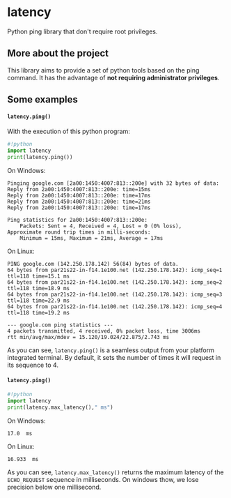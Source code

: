 # latency
Python ping library that don't require root privileges.
## More about the project
This library aims to provide a set of python tools based on the ping command.
It has the advantage of __not requiring administrator privileges__.
## Some examples
#### `latency.ping()`
With the execution of this python program:
```python
#!python
import latency
print(latency.ping())
```
On Windows:
```console 
Pinging google.com [2a00:1450:4007:813::200e] with 32 bytes of data:
Reply from 2a00:1450:4007:813::200e: time=15ms
Reply from 2a00:1450:4007:813::200e: time=17ms
Reply from 2a00:1450:4007:813::200e: time=21ms
Reply from 2a00:1450:4007:813::200e: time=17ms

Ping statistics for 2a00:1450:4007:813::200e:
    Packets: Sent = 4, Received = 4, Lost = 0 (0% loss),
Approximate round trip times in milli-seconds:
    Minimum = 15ms, Maximum = 21ms, Average = 17ms
```
On Linux:
```console
PING google.com (142.250.178.142) 56(84) bytes of data.
64 bytes from par21s22-in-f14.1e100.net (142.250.178.142): icmp_seq=1 ttl=118 time=15.1 ms
64 bytes from par21s22-in-f14.1e100.net (142.250.178.142): icmp_seq=2 ttl=118 time=18.9 ms
64 bytes from par21s22-in-f14.1e100.net (142.250.178.142): icmp_seq=3 ttl=118 time=22.9 ms
64 bytes from par21s22-in-f14.1e100.net (142.250.178.142): icmp_seq=4 ttl=118 time=19.2 ms

--- google.com ping statistics ---
4 packets transmitted, 4 received, 0% packet loss, time 3006ms
rtt min/avg/max/mdev = 15.120/19.024/22.875/2.743 ms
```
As you can see, `latency.ping()` is a seamless output from your platform integrated terminal.
By default, it sets the number of times it will request in its sequence to 4.
#### `latency.ping()`
```python
#!python
import latency
print(latency.max_latency()," ms")
```
On Windows:
```console
17.0  ms
```
On Linux:
```console
16.933  ms
```
As you can see, `latency.max_latency()` returns the maximum latency of the `ECHO_REQUEST` sequence in milliseconds.
On windows thow, we lose precision below one millisecond.
